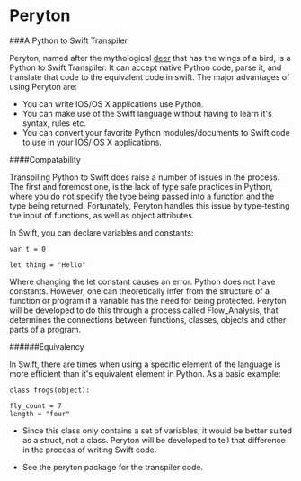 # Peryton

###A Python to Swift Transpiler

Peryton, named after the mythological [deer](https://en.wikipedia.org/wiki/Peryton) that has the wings of a bird, is a Python to Swift Transpiler. 
It can accept native Python code, parse it, and translate that code to the equivalent code in swift. The major advantages of using Peryton are:

* You can write IOS/OS X applications use Python.
* You can make use of the Swift language without having to learn it's syntax, rules etc.
* You can convert your favorite Python modules/documents to Swift code to use in your IOS/ OS X applications.

####Compatability

Transpiling Python to Swift does raise a number of issues in the process. The first and foremost one, is the lack of type safe practices in Python, where you do not specify the type being passed into a function and the type being returned. Fortunately, Peryton handles this issue by type-testing the input of functions, as well as object attributes. 

In Swift, you can declare variables and constants:

`var t = 0`

`let thing = "Hello"`

Where changing the let constant causes an error. Python does not have constants. However, one can theoretically infer from the structure of a function or program if a variable has the need for being protected. Peryton will be developed to do this through a process called Flow_Analysis, that determines the connections between functions, classes, objects and other parts of a program.

######Equivalency

In Swift, there are times when using a specific element of the language is more efficient than it's equivalent element in Python. As a basic example:

`class frogs(object):`

    fly_count = 7
    length = "four"

* Since this class only contains a set of variables, it would be better suited as a struct, not a class. Peryton will be developed to tell that difference in the process of writing Swift code.

* See the peryton package for the transpiler code.
